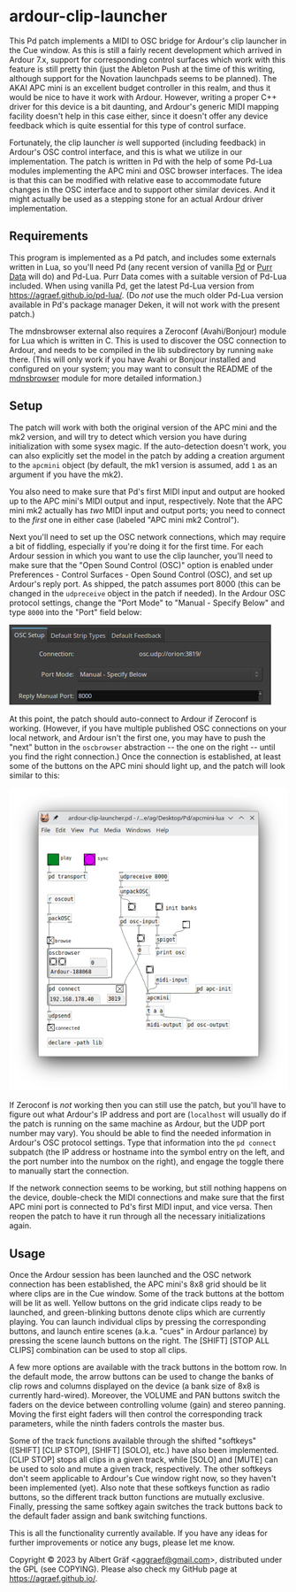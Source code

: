 
# ardour-clip-launcher

This Pd patch implements a MIDI to OSC bridge for Ardour's clip launcher in the Cue window. As this is still a fairly recent development which arrived in Ardour 7.x, support for corresponding control surfaces which work with this feature is still pretty thin (just the Ableton Push at the time of this writing, although support for the Novation launchpads seems to be planned). The AKAI APC mini is an excellent budget controller in this realm, and thus it would be nice to have it work with Ardour. However, writing a proper C++ driver for this device is a bit daunting, and Ardour's generic MIDI mapping facility doesn't help in this case either, since it doesn't offer any device feedback which is quite essential for this type of control surface.

Fortunately, the clip launcher *is* well supported (including feedback) in Ardour's OSC control interface, and this is what we utilize in our implementation. The patch is written in Pd with the help of some Pd-Lua modules implementing the APC mini and OSC browser interfaces. The idea is that this can be modified with relative ease to accommodate future changes in the OSC interface and to support other similar devices. And it might actually be used as a stepping stone for an actual Ardour driver implementation.

## Requirements

This program is implemented as a Pd patch, and includes some externals written in Lua, so you'll need Pd (any recent version of vanilla [Pd](http://msp.ucsd.edu/software.html) or [Purr Data](https://agraef.github.io/purr-data/) will do) and Pd-Lua. Purr Data comes with a suitable version of Pd-Lua included. When using vanilla Pd, get the latest Pd-Lua version from https://agraef.github.io/pd-lua/. (Do *not* use the much older Pd-Lua version available in Pd's package manager Deken, it will not work with the present patch.)

The mdnsbrowser external also requires a Zeroconf (Avahi/Bonjour) module for Lua which is written in C. This is used to discover the OSC connection to Ardour, and needs to be compiled in the lib subdirectory by running `make` there. (This will only work if you have Avahi or Bonjour installed and configured on your system; you may want to consult the README of the [mdnsbrowser](https://github.com/agraef/mdnsbrowser) module for more detailed information.)

## Setup

The patch will work with both the original version of the APC mini and the mk2 version, and will try to detect which version you have during initialization with some sysex magic. If the auto-detection doesn't work, you can also explicitly set the model in the patch by adding a creation argument to the `apcmini` object (by default, the mk1 version is assumed, add `1` as an argument if you have the mk2).

You also need to make sure that Pd's first MIDI input and output are hooked up to the APC mini's MIDI output and input, respectively. Note that the APC mini mk2 actually has *two* MIDI input and output ports; you need to connect to the *first* one in either case (labeled "APC mini mk2 Control").

Next you'll need to set up the OSC network connections, which may require a bit of fiddling, especially if you're doing it for the first time. For each Ardour session in which you want to use the clip launcher, you'll need to make sure that the "Open Sound Control (OSC)" option is enabled under Preferences - Control Surfaces - Open Sound Control (OSC), and set up Ardour's reply port. As shipped, the patch assumes port 8000 (this can be changed in the `udpreceive` object in the patch if needed). In the Ardour OSC protocol settings, change the "Port Mode" to "Manual - Specify Below" and type `8000` into the "Port" field below:

![ardour-osc-setup](pics/ardour-osc-setup.png)

At this point, the patch should auto-connect to Ardour if Zeroconf is working. (However, if you have multiple published OSC connections on your local network, and Ardour isn't the first one, you may have to push the "next" button in the `oscbrowser` abstraction -- the one on the right -- until you find the right connection.) Once the connection is established, at least some of the buttons on the APC mini should light up, and the patch will look similar to this:

![ardour-clip-launcher](pics/ardour-clip-launcher.png)

If Zeroconf is *not* working then you can still use the patch, but you'll have to figure out what Ardour's IP address and port are (`localhost` will usually do if the patch is running on the same machine as Ardour, but the UDP port number may vary). You should be able to find the needed information in Ardour's OSC protocol settings. Type that information into the `pd connect` subpatch (the IP address or hostname into the symbol entry on the left, and the port number into the numbox on the right), and engage the toggle there to manually start the connection.

If the network connection seems to be working, but still nothing happens on the device, double-check the MIDI connections and make sure that the first APC mini port is connected to Pd's first MIDI input, and vice versa. Then reopen the patch to have it run through all the necessary initializations again.

## Usage

Once the Ardour session has been launched and the OSC network connection has been established, the APC mini's 8x8 grid should be lit where clips are in the Cue window. Some of the track buttons at the bottom will be lit as well. Yellow buttons on the grid indicate clips ready to be launched, and green-blinking buttons denote clips which are currently playing. You can launch individual clips by pressing the corresponding buttons, and launch entire scenes (a.k.a. "cues" in Ardour parlance) by pressing the scene launch buttons on the right. The [SHIFT] [STOP ALL CLIPS] combination can be used to stop all clips.

A few more options are available with the track buttons in the bottom row. In the default mode, the arrow buttons can be used to change the banks of clip rows and columns displayed on the device (a bank size of 8x8 is currently hard-wired). Moreover, the VOLUME and PAN buttons switch the faders on the device between controlling volume (gain) and stereo panning. Moving the first eight faders will then control the corresponding track parameters, while the ninth faders controls the master bus.

Some of the track functions available through the shifted "softkeys" ([SHIFT] [CLIP STOP], [SHIFT] [SOLO], etc.) have also been implemented. [CLIP STOP] stops all clips in a given track, while [SOLO] and [MUTE] can be used to solo and mute a given track, respectively. The other softkeys don't seem applicable to Ardour's Cue window right now, so they haven't been implemented (yet). Also note that these softkeys function as radio buttons, so the different track button functions are mutually exclusive. Finally, pressing the same softkey again switches the track buttons back to the default fader assign and bank switching functions.

This is all the functionality currently available. If you have any ideas for further improvements or notice any bugs, please let me know.



Copyright © 2023 by Albert Gräf \<<aggraef@gmail.com>\>, distributed under the GPL (see COPYING). Please also check my GitHub page at https://agraef.github.io/.
